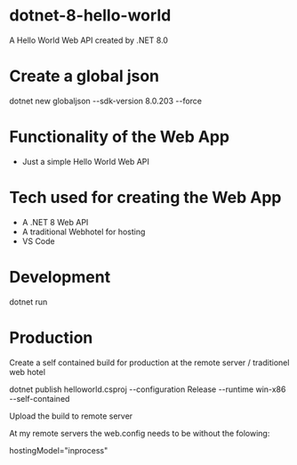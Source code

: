 # dotnet-8-hello-world

A Hello World Web API created by .NET 8.0

# Create a global json

dotnet new globaljson --sdk-version 8.0.203 --force

# Functionality of the Web App

- Just a simple Hello World Web API

# Tech used for creating the Web App

- A .NET 8 Web API
- A traditional Webhotel for hosting
- VS Code

# Development

dotnet run

# Production

Create a self contained build for production at the remote server / traditionel web hotel

dotnet publish helloworld.csproj --configuration Release --runtime win-x86 --self-contained

Upload the build to remote server

At my remote servers the web.config needs to be without the folowing:

hostingModel="inprocess"

